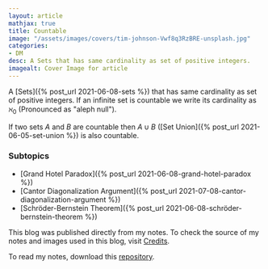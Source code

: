 ```yaml
---
layout: article
mathjax: true
title: Countable
image: "/assets/images/covers/tim-johnson-Vwf8q3RzBRE-unsplash.jpg"
categories:
- DM
desc: A Sets that has same cardinality as set of positive integers. 
imagealt: Cover Image for article
---
```


A [Sets]({% post_url 2021-06-08-sets %}) that has same cardinality as set of positive integers.
If an infinite set is countable we write its cardinality as $\aleph_0$ (Pronounced as "aleph null").





















































































































































































































































































































































































































If two sets $A$ and $B$ are countable then $A \cup B$ ([Set Union]({% post_url 2021-06-05-set-union %}) is also countable. 





















































































































































































































































































































































































































### Subtopics
- [Grand Hotel Paradox]({% post_url 2021-06-08-grand-hotel-paradox %})
- [Cantor Diagonalization Argument]({% post_url 2021-07-08-cantor-diagonalization-argument %})
- [Schröder-Bernstein Theorem]({% post_url 2021-06-08-schröder-bernstein-theorem %})

This blog was published directly from my notes.
To check the source of my notes and images used in this blog, visit <a href="/credits.html" target="_blank">Credits</a>.

To read my notes, download this <a href="https://github.com/bovem/CS" target="blank">repository</a>.